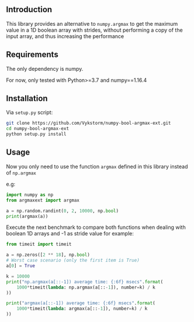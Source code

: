 
## Introduction

This library provides an alternative to ```numpy.argmax``` to get the maximum value in a 1D boolean array with strides, without performing a copy of the input array, and thus increasing the performance


## Requirements

The only dependency is numpy.

For now, only tested with Python>=3.7 and numpy==1.16.4

## Installation

Via ```setup.py``` script:

```bash
git clone https://github.com/Vykstorm/numpy-bool-argmax-ext.git
cd numpy-bool-argmax-ext
python setup.py install
```

## Usage

Now you only need to use the function ```argmax``` defined in this library instead of ```np.argmax```

e.g:
```python
import numpy as np
from argmaxext import argmax

a = np.random.randint(0, 2, 10000, np.bool)
print(argmax(a))
```

Execute the next benchmark to compare both functions when dealing with boolean 1D arrays and -1 as stride value for example:

```python
from timeit import timeit

a = np.zeros([2 ** 18], np.bool)
# Worst case scenario (only the first item is True)
a[0] = True

k = 10000
print("np.argmax(a[::-1]) average time: {:6f} msecs".format(
    1000*timeit(lambda: np.argmax(a[::-1]), number=k) / k
))

print("argmax(a[::-1]) average time: {:6f} msecs".format(
    1000*timeit(lambda: argmax(a[::-1]), number=k) / k
))
```
